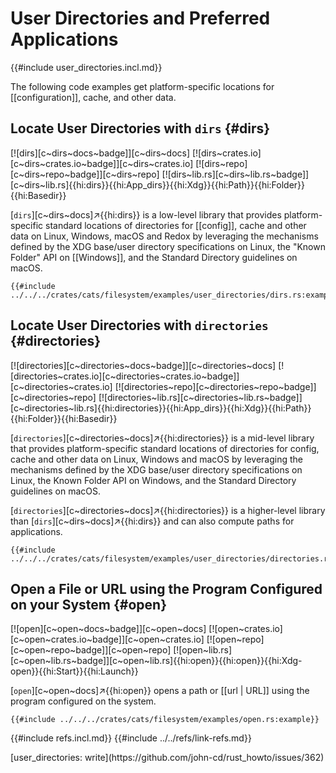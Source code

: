 # User Directories and Preferred Applications

{{#include user_directories.incl.md}}

The following code examples get platform-specific locations for [[configuration]], cache, and other data.

## Locate User Directories with `dirs` {#dirs}

[![dirs][c~dirs~docs~badge]][c~dirs~docs] [![dirs~crates.io][c~dirs~crates.io~badge]][c~dirs~crates.io] [![dirs~repo][c~dirs~repo~badge]][c~dirs~repo] [![dirs~lib.rs][c~dirs~lib.rs~badge]][c~dirs~lib.rs]{{hi:dirs}}{{hi:App_dirs}}{{hi:Xdg}}{{hi:Path}}{{hi:Folder}}{{hi:Basedir}}

[`dirs`][c~dirs~docs]↗{{hi:dirs}} is a low-level library that provides platform-specific standard locations of directories for [[config]], cache and other data on Linux, Windows, macOS and Redox by leveraging the mechanisms defined by the XDG base/user directory specifications on Linux, the "Known Folder" API on [[Windows]], and the Standard Directory guidelines on macOS.

```rust,editable
{{#include ../../../crates/cats/filesystem/examples/user_directories/dirs.rs:example}}
```

## Locate User Directories with `directories` {#directories}

[![directories][c~directories~docs~badge]][c~directories~docs] [![directories~crates.io][c~directories~crates.io~badge]][c~directories~crates.io] [![directories~repo][c~directories~repo~badge]][c~directories~repo] [![directories~lib.rs][c~directories~lib.rs~badge]][c~directories~lib.rs]{{hi:directories}}{{hi:App_dirs}}{{hi:Xdg}}{{hi:Path}}{{hi:Folder}}{{hi:Basedir}}

[`directories`][c~directories~docs]↗{{hi:directories}} is a mid-level library that provides platform-specific standard locations of directories for config, cache and other data on Linux, Windows and macOS by leveraging the mechanisms defined by the XDG base/user directory specifications on Linux, the Known Folder API on Windows, and the Standard Directory guidelines on macOS.

[`directories`][c~directories~docs]↗{{hi:directories}} is a higher-level library than [`dirs`][c~dirs~docs]↗{{hi:dirs}} and can also compute paths for applications.

```rust,editable
{{#include ../../../crates/cats/filesystem/examples/user_directories/directories.rs:example}}
```

## Open a File or URL using the Program Configured on your System {#open}

[![open][c~open~docs~badge]][c~open~docs] [![open~crates.io][c~open~crates.io~badge]][c~open~crates.io] [![open~repo][c~open~repo~badge]][c~open~repo] [![open~lib.rs][c~open~lib.rs~badge]][c~open~lib.rs]{{hi:open}}{{hi:open}}{{hi:Xdg-open}}{{hi:Start}}{{hi:Launch}}

[`open`][c~open~docs]↗{{hi:open}} opens a path or [[url | URL]] using the program configured on the system.

```rust,editable
{{#include ../../../crates/cats/filesystem/examples/open.rs:example}}
```

{{#include refs.incl.md}}
{{#include ../../refs/link-refs.md}}

<div class="hidden">
[user_directories: write](https://github.com/john-cd/rust_howto/issues/362)
</div>
